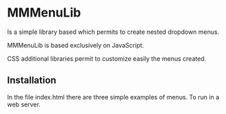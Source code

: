 # MMMenuLib
Is a simple library based which permits to create nested dropdown menus.

MMMenuLib is based exclusively on JavaScript.

CSS additional libraries permit to customize easily the menus created.

## Installation
In the file index.html there are three simple examples of menus.
To run in a web server.

